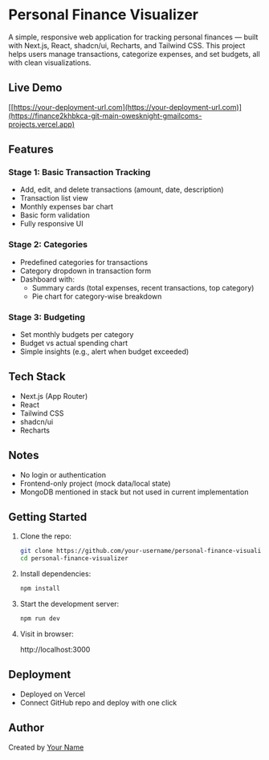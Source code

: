 
# Personal Finance Visualizer

A simple, responsive web application for tracking personal finances — built with Next.js, React, shadcn/ui, Recharts, and Tailwind CSS. This project helps users manage transactions, categorize expenses, and set budgets, all with clean visualizations.

## Live Demo

[[https://your-deployment-url.com](https://your-deployment-url.com)](https://finance2khbkca-git-main-owesknight-gmailcoms-projects.vercel.app)

## Features

### Stage 1: Basic Transaction Tracking
- Add, edit, and delete transactions (amount, date, description)
- Transaction list view
- Monthly expenses bar chart
- Basic form validation
- Fully responsive UI

### Stage 2: Categories
- Predefined categories for transactions
- Category dropdown in transaction form
- Dashboard with:
  - Summary cards (total expenses, recent transactions, top category)
  - Pie chart for category-wise breakdown

### Stage 3: Budgeting
- Set monthly budgets per category
- Budget vs actual spending chart
- Simple insights (e.g., alert when budget exceeded)

## Tech Stack

- Next.js (App Router)
- React
- Tailwind CSS
- shadcn/ui
- Recharts

## Notes

- No login or authentication
- Frontend-only project (mock data/local state)
- MongoDB mentioned in stack but not used in current implementation



## Getting Started

1. Clone the repo:
   ```bash
   git clone https://github.com/your-username/personal-finance-visualizer.git
   cd personal-finance-visualizer
   ```

2. Install dependencies:
   ```bash
   npm install
   ```

3. Start the development server:
   ```bash
   npm run dev
   ```

4. Visit in browser:

   http://localhost:3000


## Deployment

- Deployed on Vercel
- Connect GitHub repo and deploy with one click

## Author

Created by [Your Name](https://github.com/your-username)

